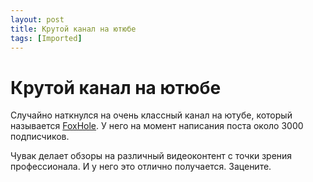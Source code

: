 ```yaml
---
layout: post
title: Крутой канал на ютюбе
tags: [Imported]
---
```

# Крутой канал на ютюбе

Случайно наткнулся на очень классный канал на ютубе, который называется [FoxHole](https://www.youtube.com/channel/UC1__68e5kg1dHGjLibP2v7Q). У него на момент написания поста около 3000 подписчиков.

Чувак делает обзоры на различный видеоконтент с точки зрения профессионала. И у него это отлично получается. Зацените.